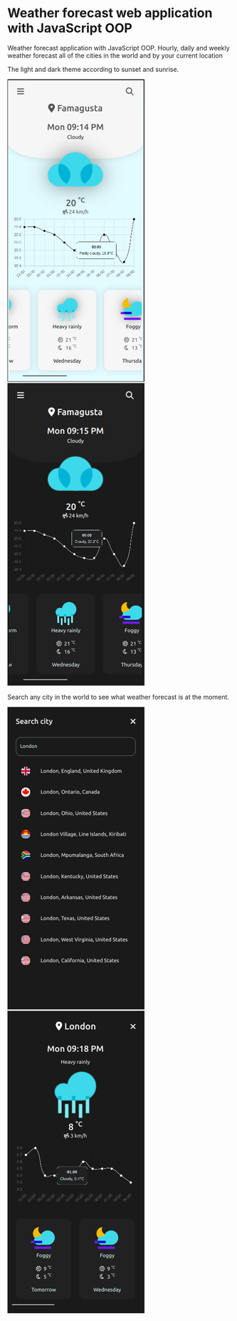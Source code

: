 # Weather forecast web application with JavaScript OOP

Weather forecast application with JavaScript OOP. Hourly, daily and weekly weather forecast all of the cities in the world and by your current location

The light and dark theme according to sunset and sunrise.

![App_Image](img/weather-forecast-v3.1-light.png) ![App_Image2](img/weather-forecast-v3.1-dark.png)

Search any city in the world to see what weather forecast is at the moment.

![App_Image3](img/weather-forecast-v3.1-searching.png) ![App_Image4](img/weather-forecast-v3.1-searched.png)
